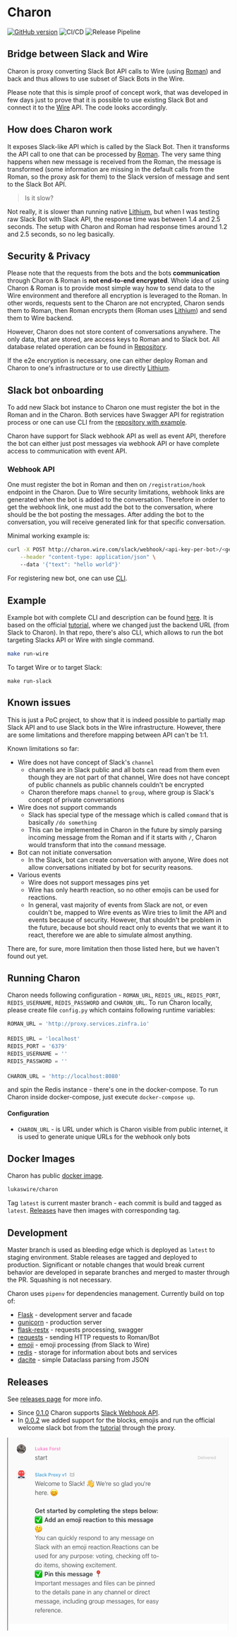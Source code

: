 # Charon
[![GitHub version](https://badge.fury.io/gh/wireapp%2Fcharon.svg)](https://badge.fury.io/gh/wireapp%2Fcharon)
![CI/CD](https://github.com/wireapp/charon/workflows/CI/CD/badge.svg)
![Release Pipeline](https://github.com/wireapp/charon/workflows/Release%20Pipeline/badge.svg)

## Bridge between Slack and Wire
Charon is proxy converting Slack Bot API calls to Wire (using [Roman](https://github.com/dkovacevic/roman)) and back
and thus allows to use subset of Slack Bots in the Wire. 

Please note that this is simple proof of concept work, that was developed in few days just to prove that it is possible
to use existing Slack Bot and connect it to the [Wire](https://wire.com) API.
The code looks accordingly.

## How does Charon work
It exposes Slack-like API which is called by the Slack Bot.
Then it transforms the API call to one that can be processed by [Roman](https://github.com/dkovacevic/roman).
The very same thing happens when new message is received from the Roman,
the message is transformed (some information are missing in the default calls from the Roman, so the proxy ask for them)
 to the Slack version of message and sent to the Slack Bot API.
 
 > Is it slow?
 
 Not really, it is slower than running native [Lithium](https://github.com/wireapp/lithium),
 but when I was testing raw Slack Bot with Slack API, the response time was between 1.4 and 2.5 seconds.
 The setup with Charon and Roman had response times around 1.2 and 2.5 seconds, so no leg basically. 

## Security & Privacy
Please note that the requests from the bots and the bots **communication** through Charon & Roman
is **not end-to-end encrypted**. 
Whole idea of using Charon & Roman is to provide most simple way how to send data to the Wire environment
and therefore all encryption is leveraged to the Roman.
In other words, requests sent to the Charon are not encrypted, Charon sends them to Roman,
 then Roman encrypts them (Roman uses [Lithium](https://github.com/wireapp/lithium)) and send them to Wire backend. 

However, Charon does not store content of conversations anywhere.
The only data, that are stored, are access keys to Roman and to Slack bot.
All database related operation can be found in [Repository](services/Repository.py).

If the e2e encryption is necessary, one can either deploy Roman and Charon to one's infrastructure 
or to use directly [Lithium](https://github.com/wireapp/lithium).

## Slack bot onboarding
To add new Slack bot instance to Charon one must register the bot in the Roman and in the Charon.
Both services have Swagger API for registration process or one can use CLI 
from the [repository with example](https://github.com/LukasForst/slack-onboarding-bot/tree/master/cli). 

Charon have support for Slack webhook API as well as event API,
therefore the bot can either just post messages via webhook API or have complete access to communication 
with event API.

### Webhook API
One must register the bot in Roman and then on `/registration/hook` endpoint in the Charon.
Due to Wire security limitations, webhook links are generated when the bot is added to the conversation.
Therefore in order to get the webhook link, one must add the bot to the conversation, 
where should be the bot posting the messages. 
After adding the bot to the conversation, you will receive generated link for that specific conversation.

Minimal working example is:
```bash
curl -X POST http://charon.wire.com/slack/webhook/<api-key-per-bot>/<generated-conversation-id>  \
    --header "content-type: application/json" \ 
    --data '{"text": "hello world"}'
```

For registering new bot, one can use [CLI](https://github.com/wireapp/charon-webhook-cli).

## Example
Example bot with complete CLI and description can be found [here](https://github.com/LukasForst/slack-onboarding-bot).
It is based on the official [tutorial](https://github.com/slackapi/python-slackclient/tree/master/tutorial),
where we changed just the backend URL (from Slack to Charon).
In that repo, there's also CLI, which allows to run the bot targeting Slacks API or Wire with single command.
```bash
make run-wire
```
To target Wire or to target Slack:
```
make run-slack
```

## Known issues 
This is just a PoC project, to show that it is indeed possible to partially map Slack API 
and to use Slack bots in the Wire infrastructure. 
However, there are some limitations and therefore mapping between API can't be 1:1.

Known limitations so far:
* Wire does not have concept of Slack's `channel`
    * channels are in Slack public and all bots can read from them even though they are not part of that channel,
    Wire does not have concept of public channels as public channels couldn't be encrypted
    * Charon therefore maps `channel` to `group`, where group is Slack's concept of private conversations
* Wire does not support commands
    * Slack has special type of the message which is called `command` that is basically `/do something`
    * This can be implemented in Charon in the future by simply parsing incoming message from the Roman
    and if it starts with `/`, Charon would transform that into the `command` message.
* Bot can not initiate conversation
    * In the Slack, bot can create conversation with anyone, 
    Wire does not allow conversations initiated by bot for security reasons.
* Various events
    * Wire does not support messages pins yet
    * Wire has only hearth reaction, so no other emojis can be used for reactions.
    * In general, vast majority of events from Slack are not, or even couldn't be, mapped to Wire events
    as Wire tries to limit the API and events because of security.
    However, that shouldn't be problem in the future, because bot should react only to events that we want it to react,
    therefore we are able to simulate almost anything. 

There are, for sure, more limitation then those listed here, but we haven't found out yet.

## Running Charon
Charon needs following configuration - `ROMAN_URL`, `REDIS_URL`, `REDIS_PORT`, `REDIS_USERNAME`, `REDIS_PASSWORD`
 and `CHARON_URL`.
To run Charon locally, please create file `config.py` which contains following runtime variables:
```python
ROMAN_URL = 'http://proxy.services.zinfra.io'

REDIS_URL = 'localhost'
REDIS_PORT = '6379'
REDIS_USERNAME = ''
REDIS_PASSWORD = ''

CHARON_URL = 'http://localhost:8080'
```
and spin the Redis instance - there's one in the docker-compose.
To run Charon inside docker-compose, just execute `docker-compose up`.

#### Configuration
* `CHARON_URL` - is URL under which is Charon visible from public internet, 
it is used to generate unique URLs for the webhook only bots

## Docker Images
Charon has public [docker image](https://hub.docker.com/r/lukaswire/charon).
```bash
lukaswire/charon
```
Tag `latest` is current master branch - each commit is build and tagged as `latest`.
[Releases](https://github.com/wireapp/charon/releases) have then images with corresponding tag.

## Development
Master branch is used as bleeding edge which is deployed as `latest` to staging environment.
Stable releases are tagged and deployed to production.
Significant or notable changes that would break current behavior are developed in separate branches
and merged to master through the PR. 
Squashing is not necessary.

Charon uses `pipenv` for dependencies management. 
Currently build on top of:
- [Flask](https://github.com/pallets/flask) - development server and facade
- [gunicorn](https://github.com/benoitc/gunicorn) - production server
- [flask-restx](https://github.com/python-restx/flask-restx) - requests processing, swagger
- [requests](https://github.com/psf/requests) - sending HTTP requests to Roman/Bot
- [emoji](https://github.com/carpedm20/emoji/) - emoji processing (from Slack to Wire)
- [redis](https://github.com/andymccurdy/redis-py) - storage for information about bots and services
- [dacite](https://github.com/konradhalas/dacite) - simple Dataclass parsing from JSON

## Releases
See [releases page](https://github.com/wireapp/charon/releases) for more info.

* Since [0.1.0](https://github.com/wireapp/charon/tree/0.1.0) Charon supports [Slack Webhook API](https://github.com/wireapp/charon#webhook-api).
* In [0.0.2](https://github.com/wireapp/charon/tree/0.0.2) we added support for the blocks, emojis 
and run the official welcome slack bot from the [tutorial](https://github.com/slackapi/python-slackclient/tree/master/tutorial)
through the proxy.

![alt text](resources/welcome_bot-wire.png "Working example of the proxy.")

